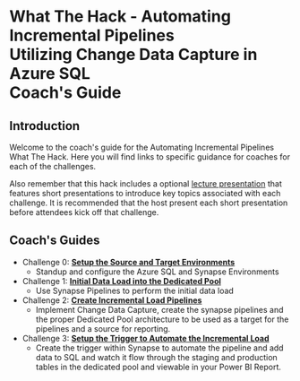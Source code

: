 # What The Hack - Automating Incremental Pipelines <br> Utilizing Change Data Capture in Azure SQL <br> Coach's Guide 
## Introduction
Welcome to the coach's guide for the Automating Incremental Pipelines What The Hack. Here you will find links to specific guidance for coaches for each of the challenges.

Also remember that this hack includes a optional [lecture presentation](Lectures.pptx?raw=true) that features short presentations to introduce key topics associated with each challenge. It is recommended that the host present each short presentation before attendees kick off that challenge.

## Coach's Guides
- Challenge 0: **[Setup the Source and Target Environments](Solution-00.md)**
   - Standup and configure the Azure SQL and Synapse Environments
- Challenge 1: **[Initial Data Load into the Dedicated Pool](Solution-01.md)**
   - Use Synapse Pipelines to perform the initial data load
- Challenge 2: **[Create Incremental Load Pipelines](Solution-02.md)**
   - Implement Change Data Capture, create the synapse pipelines and the proper Dedicated Pool architecture to be used as a target for the pipelines and a source for reporting.
- Challenge 3: **[Setup the Trigger to Automate the Incremental Load](Solution-03.md)**
   - Create the trigger within Synapse to automate the pipeline and add data to SQL and watch it flow through the staging and production tables in the dedicated pool and viewable in your Power BI Report.
